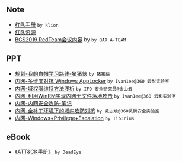 ## Note

- [红队手册](https://github.com/pen4uin/RedTeam/tree/main/Note) `by klion`
- [红队资源](https://github.com/pen4uin/RedTeam/tree/main/Note)
- [BCS2019 RedTeam会议内容](https://github.com/pen4uin/RedTeam/tree/main/Note) by `by QAX A-TEAM`

## PPT

- [规划-我的白帽学习路线-猪猪侠](https://github.com/pen4uin/RedTeam/tree/main/PPT%26PDF) `by 猪猪侠`
- [内网-多维度对抗 Windows AppLocker](https://github.com/pen4uin/RedTeam/tree/main/PPT%26PDF) `by Ivan1ee@360 云影实验室`
- [内网-域权限维持方法浅析](https://github.com/pen4uin/RedTeam/tree/main/PPT%26PDF) `by IFO 安全研究员@金山云`
- [内网-利用WinRM实现内网无文件落地攻击](https://github.com/pen4uin/RedTeam/tree/main/PPT%26PDF) `by Ivan1ee@360 云影实验室`
- [内网-内网安全攻防-笔记](https://github.com/pen4uin/RedTeam/tree/main/PPT%26PDF) 
- [内网-全补丁环境下的域内攻防对抗](https://github.com/pen4uin/RedTeam/tree/main/PPT%26PDF) `by 戴志斌@360灵腾安全实验室`
- [内网-Windows+Privilege+Escalation](https://github.com/pen4uin/RedTeam/tree/main/PPT%26PDF) `by Tib3rius`

## eBook
- [《ATT&CK手册》](https://github.com/pen4uin/RedTeam/tree/main/PPT%26PDF) `by DeadEye`
